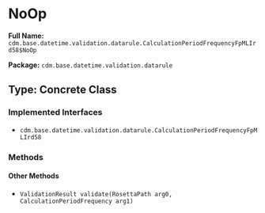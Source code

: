 # NoOp

**Full Name:** `cdm.base.datetime.validation.datarule.CalculationPeriodFrequencyFpMLIrd58$NoOp`

**Package:** `cdm.base.datetime.validation.datarule`

## Type: Concrete Class

### Implemented Interfaces

- `cdm.base.datetime.validation.datarule.CalculationPeriodFrequencyFpMLIrd58`

### Methods

#### Other Methods

- `ValidationResult validate(RosettaPath arg0, CalculationPeriodFrequency arg1)`

